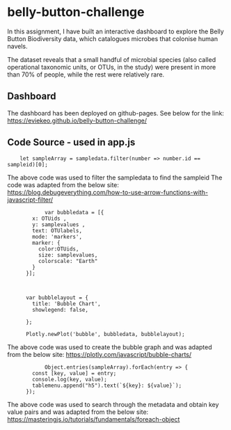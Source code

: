 # belly-button-challenge
In this assignment, I have built an interactive dashboard to explore the Belly Button Biodiversity data, which catalogues  microbes that colonise human navels.

The dataset reveals that a small handful of microbial species (also called operational taxonomic units, or OTUs, in the study) were present in more than 70% of people, while the rest were relatively rare.

## Dashboard
The dashboard has been deployed on github-pages. See below for the link:
        https://eviekeo.github.io/belly-button-challenge/

## Code Source - used in app.js

        let sampleArray = sampledata.filter(number => number.id == sampleid)[0];
The above code was used to filter the sampledata to find the sampleid
The code was adapted from the below site: https://blog.debugeverything.com/how-to-use-arrow-functions-with-javascript-filter/

                var bubbledata = [{
            x: OTUids ,
            y: samplevalues ,
            text: OTUlabels,
            mode: 'markers',
            marker: {
              color:OTUids,
              size: samplevalues,
              colorscale: "Earth"
            }
          }];
          
          
          
          var bubblelayout = {
            title: 'Bubble Chart',
            showlegend: false,

          };
          
          Plotly.newPlot('bubble', bubbledata, bubblelayout);
The above code was used to create the bubble graph and was adapted from the below site:
https://plotly.com/javascript/bubble-charts/


                Object.entries(sampleArray).forEach(entry => {
            const [key, value] = entry;
            console.log(key, value);
            tablemenu.append("h5").text(`${key}: ${value}`);
          });
The above code was used to search through the metadata and obtain key value pairs and was adapted from the below site:
https://masteringjs.io/tutorials/fundamentals/foreach-object
